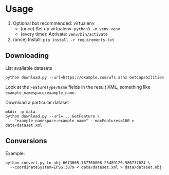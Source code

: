 # Usage

 1. Optional but recommended: virtualenv
    * (once) Set up virtualenv: `python3 -m venv venv`
    * (every time): Activate: `venv/bin/activate`
 2. (once) Install: `pip install -r requirements.txt`

## Downloading

List available datasets

    python download.py --url=https://example.com/wfs.ashx GetCapabilities

Look at the `FeatureType/Name` fields in the result XML, something like `example_namespace:example_name`.

Download a particular dataset

    mkdir -p data
    python download.py --url=... GetFeature \
        "example_namespace:example_name" --maxFeatures=100 > data/dataset.xml

## Conversions

Example:

    python convert.py to_obj 6673665.767760608 25489120.986737024 \
      --coordinateSystem=EPSG:3879 < data/dataset.xml > data/dataset.obj
